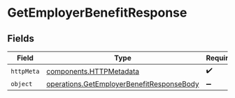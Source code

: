 # GetEmployerBenefitResponse


## Fields

| Field                                                                                                  | Type                                                                                                   | Required                                                                                               | Description                                                                                            |
| ------------------------------------------------------------------------------------------------------ | ------------------------------------------------------------------------------------------------------ | ------------------------------------------------------------------------------------------------------ | ------------------------------------------------------------------------------------------------------ |
| `httpMeta`                                                                                             | [components.HTTPMetadata](../../models/components/httpmetadata.md)                                     | :heavy_check_mark:                                                                                     | N/A                                                                                                    |
| `object`                                                                                               | [operations.GetEmployerBenefitResponseBody](../../models/operations/getemployerbenefitresponsebody.md) | :heavy_minus_sign:                                                                                     | N/A                                                                                                    |